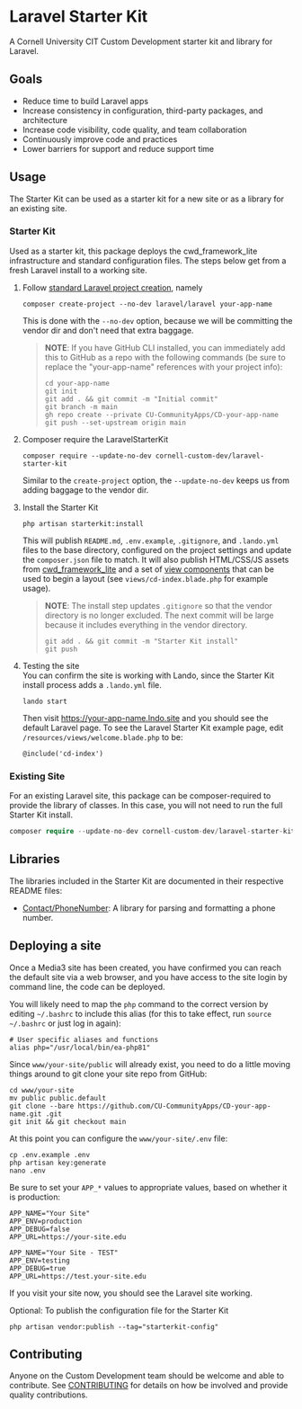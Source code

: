 # Laravel Starter Kit

A Cornell University CIT Custom Development starter kit and library for Laravel.

## Goals
- Reduce time to build Laravel apps
- Increase consistency in configuration, third-party packages, and architecture
- Increase code visibility, code quality, and team collaboration
- Continuously improve code and practices
- Lower barriers for support and reduce support time

## Usage

The Starter Kit can be used as a starter kit for a new site or as a library for an existing site.

### Starter Kit

Used as a starter kit, this package deploys the cwd_framework_lite infrastructure and standard configuration files. The
steps below get from a fresh Laravel install to a working site.

1. Follow [standard Laravel project creation](https://laravel.com/docs/9.x/installation#your-first-laravel-project), namely
   ```shell
   composer create-project --no-dev laravel/laravel your-app-name
   ```
   This is done with the `--no-dev` option, because we will be committing the vendor dir and don't need that extra baggage.
   >**NOTE**: If you have GitHub CLI installed, you can immediately add this to GitHub as a repo with the following commands (be sure to replace the "your-app-name" references with your project info):
   > ```shell
   > cd your-app-name
   > git init
   > git add . && git commit -m "Initial commit"
   > git branch -m main
   > gh repo create --private CU-CommunityApps/CD-your-app-name
   > git push --set-upstream origin main
   > ```
   
2. Composer require the LaravelStarterKit
   ```shell
   composer require --update-no-dev cornell-custom-dev/laravel-starter-kit
   ```
   Similar to the `create-project` option, the `--update-no-dev` keeps us from adding baggage to the vendor dir.

3. Install the Starter Kit
   ```shell
   php artisan starterkit:install
   ```
   This will publish `README.md`, `.env.example`, `.gitignore`, and `.lando.yml` files to the base directory, configured on the project settings and update the `composer.json` file to match. It will also publish HTML/CSS/JS assets from [cwd_framework_lite](https://github.com/CU-CommunityApps/cwd_framework_lite) and a set of [view components](https://laravel.com/docs/10.x/blade#layouts-using-components) that can be used to begin a layout (see `views/cd-index.blade.php` for example usage).
   > **NOTE**: The install step updates `.gitignore` so that the vendor directory is no longer excluded. The next commit will be large because it includes everything in the vendor directory.
   >```shell
   > git add . && git commit -m "Starter Kit install"
   > git push
   >```

4. Testing the site<br>
   You can confirm the site is working with Lando, since the Starter Kit install process adds a `.lando.yml` file.
   ```shell
   lando start
   ```
   Then visit https://your-app-name.lndo.site and you should see the default Laravel page. To see the Laravel Starter Kit example page, edit `/resources/views/welcome.blade.php` to be:
    ```blade
    @include('cd-index')
    ```

### Existing Site

For an existing Laravel site, this package can be composer-required to provide the library of classes. In this case, you
will not need to run the full Starter Kit install.

```php
composer require --update-no-dev cornell-custom-dev/laravel-starter-kit

```

## Libraries

The libraries included in the Starter Kit are documented in their respective README files:

- [Contact/PhoneNumber](src/Contact/README.md): A library for parsing and formatting a phone number.


## Deploying a site
Once a Media3 site has been created, you have confirmed you can reach the default site via a web browser, and you have access to the site login by command line, the code can be deployed.

You will likely need to map the `php` command to the correct version by editing `~/.bashrc` to include this alias (for this to take effect, run `source ~/.bashrc` or just log in again):
```shell
# User specific aliases and functions
alias php="/usr/local/bin/ea-php81"
```

Since `www/your-site/public` will already exist, you need to do a little moving things around to git clone your site repo from GitHub:
```shell
cd www/your-site
mv public public.default
git clone --bare https://github.com/CU-CommunityApps/CD-your-app-name.git .git
git init && git checkout main
```

At this point you can configure the `www/your-site/.env` file:
```shell
cp .env.example .env
php artisan key:generate
nano .env
```

Be sure to set your `APP_*` values to appropriate values, based on whether it is production:
```dotenv
APP_NAME="Your Site"
APP_ENV=production
APP_DEBUG=false
APP_URL=https://your-site.edu
```
```dotenv
APP_NAME="Your Site - TEST"
APP_ENV=testing
APP_DEBUG=true
APP_URL=https://test.your-site.edu
```
If you visit your site now, you should see the Laravel site working.

Optional:
   To publish the configuration file for the Starter Kit
   ```shell
   php artisan vendor:publish --tag="starterkit-config"
   ```

## Contributing

Anyone on the Custom Development team should be welcome and able to contribute. See [CONTRIBUTING](CONTRIBUTING.md) for details on how be involved and provide quality contributions.
